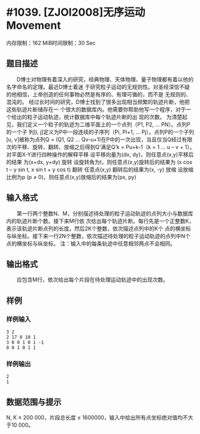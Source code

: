 # #1039. [ZJOI2008]无序运动Movement

内存限制：162 MiB时间限制：30 Sec

## 题目描述

　　D博士对物理有着深入的研究，经典物理、天体物理、量子物理都有着以他的名字命名的定理。最近D博士着迷
于研究粒子运动的无规则性。对圣经深信不疑的他相信，上帝创造的任何事物必然是有序的、有理可循的，而不是
无规则的、混沌的。 经过长时间的研究，D博士找到了很多出现相当频繁的轨迹片断，他把这些轨迹片断储存在一
个很大的数据库内。他需要你帮助他写一个程序，对于一个给出的粒子运动轨迹，统计数据库中每个轨迹片断的出
现的次数。 为清楚起见，我们定义一个粒子的轨迹为二维平面上的一个点列（P1, P2, &hellip; PN）。点列P的一个子
列[i, j]定义为P中一段连续的子序列（Pi, Pi+1, &hellip; Pj）。点列P的一个子列[u, v]被称为点列Q = (Q1, Q2 &hellip; 
Qv-u+1)在P中的一次出现，当且仅当Q经过有限次的平移、旋转、翻转、放缩之后得到Q&rsquo;满足Q&rsquo;k = Pu+k-1（k =
 1 &hellip; u &ndash; v + 1）。 对平面X-Y进行四种操作的解释平移 设平移向量为(dx, dy)，则任意点(x,y)平移后的结果
为(x+dx, y+dy) 旋转 设旋转角为t，则任意点(x,y)旋转后的结果为 (x cos t &ndash; y sin t, x sin t + y cos t)
 翻转 任意点(x,y) 翻转后的结果为(x, -y) 放缩 设放缩比例为p (p &ne; 0)，则任意点(x,y)放缩后的结果为(px,
 py)

## 输入格式

　　第一行两个整数N、M，分别描述待处理的粒子运动轨迹的点列大小与数据库内的轨迹片断个数。接下来M行依
次给出每个轨迹片断。每行先是一个正整数K，表示该轨迹片断点列的长度。然后2K个整数，依次描述点列中的K个
点的横坐标与纵坐标。接下来一行2N个整数，依次描述待处理的粒子运动轨迹的点列中N个点的横坐标与纵坐标。
注：输入中的每条轨迹中任意相邻两点不会相同。

## 输出格式

　　应包含M行，依次给出每个片段在待处理运动轨迹中的出现次数。

## 样例

### 样例输入

    
    3 2
    2 17 0 10 1
    3 0 0 1 0 1 -1
    0 0 1 0 1 1
    

### 样例输出

    
    2
    1
    

## 数据范围与提示

N, K &le; 200 000，片段总长度 &le; 1600000，输入中给出所有点坐标绝对值均不大于10 000。
